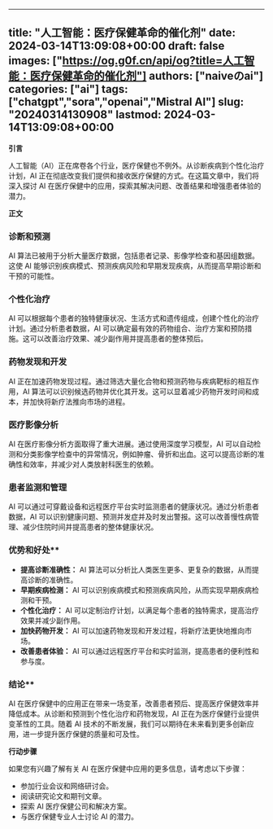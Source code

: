 
---
title: "人工智能：医疗保健革命的催化剂"
date: 2024-03-14T13:09:08+00:00
draft: false
images: ["https://og.g0f.cn/api/og?title=人工智能：医疗保健革命的催化剂"]
authors: ["naiveのai"]
categories: ["ai"]
tags: ["chatgpt","sora","openai","Mistral AI"]
slug: "20240314130908"
lastmod: 2024-03-14T13:09:08+00:00
---
**引言**

人工智能（AI）正在席卷各个行业，医疗保健也不例外。从诊断疾病到个性化治疗计划，AI 正在彻底改变我们提供和接收医疗保健的方式。在这篇文章中，我们将深入探讨 AI 在医疗保健中的应用，探索其解决问题、改善结果和增强患者体验的潜力。

**正文**

### 诊断和预测

AI 算法已被用于分析大量医疗数据，包括患者记录、影像学检查和基因组数据。这使 AI 能够识别疾病模式、预测疾病风险和早期发现疾病，从而提高早期诊断和干预的可能性。

### 个性化治疗

AI 可以根据每个患者的独特健康状况、生活方式和遗传组成，创建个性化的治疗计划。通过分析患者数据，AI 可以确定最有效的药物组合、治疗方案和预防措施。这可以改善治疗效果、减少副作用并提高患者的整体预后。

### 药物发现和开发

AI 正在加速药物发现过程。通过筛选大量化合物和预测药物与疾病靶标的相互作用，AI 算法可以识别候选药物并优化其开发。这可以显着减少药物开发时间和成本，并加快将新疗法推向市场的进程。

### 医疗影像分析

AI 在医疗影像分析方面取得了重大进展。通过使用深度学习模型，AI 可以自动检测和分类影像学检查中的异常情况，例如肿瘤、骨折和出血。这可以提高诊断的准确性和效率，并减少对人类放射科医生的依赖。

### 患者监测和管理

AI 可以通过可穿戴设备和远程医疗平台实时监测患者的健康状况。通过分析患者数据，AI 可以识别健康问题、预测并发症并及时发出警报。这可以改善慢性病管理、减少住院时间并提高患者的整体健康状况。

### 优势和好处**

* **提高诊断准确性：** AI 算法可以分析比人类医生更多、更复杂的数据，从而提高诊断的准确性。
* **早期疾病检测：** AI 可以识别疾病模式和预测疾病风险，从而实现早期疾病检测和干预。
* **个性化治疗：** AI 可以定制治疗计划，以满足每个患者的独特需求，提高治疗效果并减少副作用。
* **加快药物开发：** AI 可以加速药物发现和开发过程，将新疗法更快地推向市场。
* **改善患者体验：** AI 可以通过远程医疗平台和实时监测，提高患者的便利性和参与度。

### 结论**

AI 在医疗保健中的应用正在带来一场变革，改善患者预后、提高医疗保健效率并降低成本。从诊断和预测到个性化治疗和药物发现，AI 正在为医疗保健行业提供变革性的工具。随着 AI 技术的不断发展，我们可以期待在未来看到更多创新应用，进一步提升医疗保健的质量和可及性。

**行动步骤**

如果您有兴趣了解有关 AI 在医疗保健中应用的更多信息，请考虑以下步骤：

* 参加行业会议和网络研讨会。
* 阅读研究论文和期刊文章。
* 探索 AI 医疗保健公司和解决方案。
* 与医疗保健专业人士讨论 AI 的潜力。